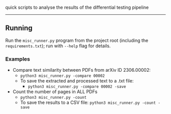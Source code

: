 quick scripts to analyse the results of the differential testing pipeline

---

## Running

Run the `misc_runner.py` program from the project root (including the `requirements.txt`); run with `--help` flag for details.

### Examples

* Compare text similarity between PDFs from arXiv ID 2306.00002:
    * `python3 misc_runner.py -compare 00002`
    * To save the extracted and processed text to a .txt file:
        * `python3 misc_runner.py -compare 00002 -save`
* Count the number of pages in ALL PDFs
    * `python3 misc_runner.py -count`
    * To save the results to a CSV file: `python3 misc_runner.py -count -save`

